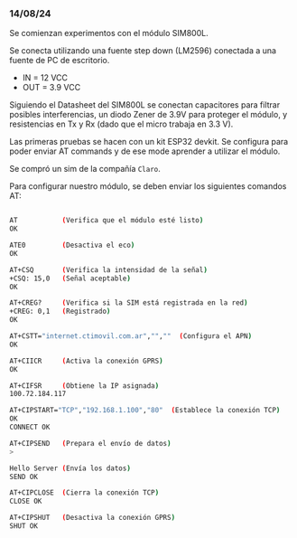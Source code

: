 ### 14/08/24

Se comienzan experimentos con el módulo SIM800L.

Se conecta utilizando una fuente step down (LM2596) conectada a una fuente de PC de escritorio.

* IN = 12 VCC
* OUT = 3.9 VCC

Siguiendo el Datasheet del SIM800L se conectan capacitores para filtrar posibles interferencias, un diodo Zener de 3.9V para proteger el módulo, y resistencias en Tx y Rx (dado que el micro trabaja en 3.3 V).

Las primeras pruebas se hacen con un kit ESP32 devkit. Se configura para poder enviar AT commands y de ese mode aprender a utilizar el módulo.

Se compró un sim de la compañía `Claro`.

Para configurar nuestro módulo, se deben enviar los siguientes comandos AT:

```bash

AT           (Verifica que el módulo esté listo)
OK

ATE0         (Desactiva el eco)
OK

AT+CSQ       (Verifica la intensidad de la señal)
+CSQ: 15,0   (Señal aceptable)
OK

AT+CREG?     (Verifica si la SIM está registrada en la red)
+CREG: 0,1   (Registrado)
OK

AT+CSTT="internet.ctimovil.com.ar","",""  (Configura el APN)
OK

AT+CIICR     (Activa la conexión GPRS)
OK

AT+CIFSR     (Obtiene la IP asignada)
100.72.184.117

AT+CIPSTART="TCP","192.168.1.100","80"  (Establece la conexión TCP)
OK
CONNECT OK

AT+CIPSEND   (Prepara el envío de datos)
>

Hello Server (Envía los datos)
SEND OK

AT+CIPCLOSE  (Cierra la conexión TCP)
CLOSE OK

AT+CIPSHUT   (Desactiva la conexión GPRS)
SHUT OK

```